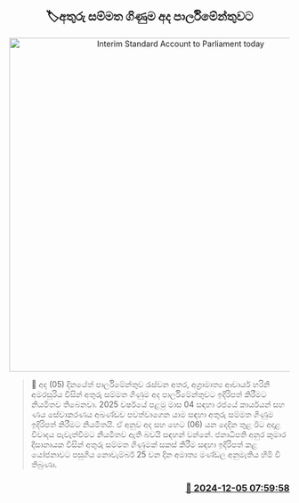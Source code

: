 <p align='center'><b><h2 align='center' title='Interim Standard Account to Parliament today'>🏷අතුරු සම්මත ගිණුම අද පාර්ලිමේන්තුවට</h2></b></p>
<p align='center'><img src='https://helakuru.sgp1.cdn.digitaloceanspaces.com/esana/images/lib/parliment-update-new-thumb[1].jpg' width='600' alt='Interim Standard Account to Parliament today'></p>

>📝 අද (05) දිනයේත් පාර්ලිමේන්තුව රැස්වන අතර, අග්‍රාමාත්‍ය ආචාර්ය හරිනි අමරසූරිය විසින් අතුරු සම්මත ගිණුම අද පාර්ලිමේන්තුවට ඉදිරිපත් කිරීමට නියමිතව තිබෙනවා.
2025 වර්ෂයේ පළමු මාස 04 සඳහා රජයේ කාර්යයන් සහ ණය සේවාකරණය අඛණ්ඩව පවත්වා‍ගෙන යාම සඳහා අතුරු සම්මත ගිණුම ඉදිරිපත් කිරීමට නියමිතයි.
ඒ අනුව අද සහ හෙට (06) යන දෙදින තුළ ඊට අදාළ විවාදය පැවැත්වීමට නියමිතව ඇති බවයි සඳහන් වන්නේ.
ජනාධිපති අනුර කුමාර දිසානායක විසින් අතුරු සම්මත ගිණුමක් සකස් කිරීම සඳහා ඉදිරිපත් කළ යෝජනාවට පසුගිය නොවැම්බර් 25 වන දින අමාත්‍ය මණ්ඩල අනුමැතිය හිමි වී තිබුණා‍.


<h3 align='right'><a href='https://www.helakuru.lk/esana/p/105669/'>📅 2024-12-05 07:59:58</a></h3>
